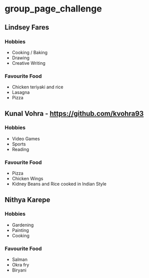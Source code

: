 # group_page_challenge

## Lindsey Fares

### Hobbies
* Cooking / Baking
* Drawing
* Creative Writing

### Favourite Food
* Chicken teriyaki and rice
* Lasagna
* Pizza


## Kunal Vohra - https://github.com/kvohra93

### Hobbies

* Video Games
* Sports
* Reading

### Favourite Food

* Pizza
* Chicken Wings
* Kidney Beans and Rice cooked in Indian Style


## Nithya Karepe

### Hobbies

* Gardening
* Painting
* Cooking

### Favourite Food

* Salman
* Okra fry
* Biryani

